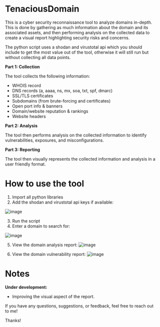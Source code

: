 # TenaciousDomain
This is a cyber security reconnaissance tool to analyze domains in-depth. This is done by gathering as much information about the domain and its associated assets, and then performing analysis on the collected data to create a visual report highlighting security risks and concerns.

The python script uses a shodan and virustotal api which you should include to get the most value out of the tool, otherwise it will still run but without collecting all data points.

**Part 1: Collection**

The tool collects the following information:
- WHOIS record
- DNS records (a, aaaa, ns, mx, soa, txt, spf, dmarc)
- SSL/TLS certificates
- Subdomains (from brute-forcing and certificates)
- Open port info & banners
- Domain/website reputation & rankings
- Website headers


**Part 2: Analysis**

The tool then performs analysis on the collected information to identify vulnerabilities, exposures, and misconfigurations.


**Part 3: Reporting**

The tool then visually represents the collected information and analysis in a user friendly format.



# How to use the tool

1. Import all python libraries
2. Add the shodan and virustotal api keys if available:

![image](https://github.com/smh-404/TenaciousDomain/assets/153841753/d2d77b48-36d3-483a-8bad-5336ab9c2a32)

3. Run the script
4. Enter a domain to search for:

![image](https://github.com/smh-404/TenaciousDomain/assets/153841753/4b1131f5-0dfe-4519-b78c-a7e0afabd50c)


5. View the domain analysis report:
![image](https://github.com/smh-404/TenaciousDomain/assets/153841753/37f92969-7f46-47a3-aa26-3b804ad07487)

6. View the domain vulnerability report:
![image](https://github.com/smh-404/TenaciousDomain/assets/153841753/d59808ff-6ac5-4b2c-9077-63da74a92ee0)




# Notes

**Under development:**
- Improving the visual aspect of the report.

If you have any questions, suggestions, or feedback, feel free to reach out to me!

Thanks!
